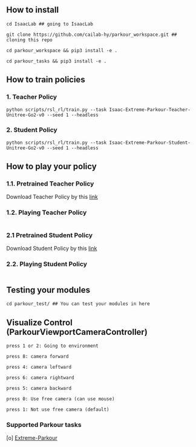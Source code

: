 ## How to install 

```
cd IsaacLab ## going to IsaacLab
```

```
git clone https://github.com/cailab-hy/parkour_workspace.git ## cloning this repo
```

```
cd parkour_workspace && pip3 install -e .
```

```
cd parkour_tasks && pip3 install -e .
```

## How to train policies

### 1. Teacher Policy

```
python scripts/rsl_rl/train.py --task Isaac-Extreme-Parkour-Teacher-Unitree-Go2-v0 --seed 1 --headless
```

### 2. Student Policy

```
python scripts/rsl_rl/train.py --task Isaac-Extreme-Parkour-Student-Unitree-Go2-v0 --seed 1 --headless
```

## How to play your policy 

### 1.1. Pretrained Teacher Policy 

Download Teacher Policy by this [link](https://drive.google.com/file/d/1JtGzwkBixDHUWD_npz2Codc82tsaec_w/view?usp=sharing)

### 1.2. Playing Teacher Policy 

```

```

### 2.1 Pretrained Student Policy 

Download Student Policy by this [link]()

### 2.2. Playing Student Policy 

```

```


## Testing your modules

```
cd parkour_test/ ## You can test your modules in here
```

## Visualize Control (ParkourViewportCameraController)

```
press 1 or 2: Going to environment

press 8: camera forward    

press 4: camera leftward   

press 6: camera rightward   

press 5: camera backward

press 0: Use free camera (can use mouse)

press 1: Not use free camera (default)
```

### Supported Parkour tasks

[o] [Extreme-Parkour](https://github.com/chengxuxin/extreme-parkour) 
